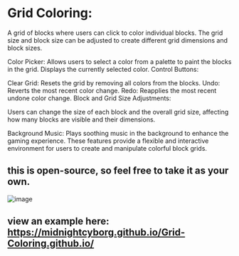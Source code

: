 # Grid Coloring:

A grid of blocks where users can click to color individual blocks.
The grid size and block size can be adjusted to create different grid dimensions and block sizes.

Color Picker: Allows users to select a color from a palette to paint the blocks in the grid.
Displays the currently selected color.
Control Buttons:

Clear Grid: Resets the grid by removing all colors from the blocks.
Undo: Reverts the most recent color change.
Redo: Reapplies the most recent undone color change.
Block and Grid Size Adjustments:

Users can change the size of each block and the overall grid size, affecting how many blocks are visible and their dimensions.

Background Music: Plays soothing music in the background to enhance the gaming experience.
These features provide a flexible and interactive environment for users to create and manipulate colorful block grids.

## this is open-source, so feel free to take it as your own.

![image](https://github.com/user-attachments/assets/941f9d4f-56c4-43e9-84d5-9c93805e4cf0)
## view an example here: https://midnightcyborg.github.io/Grid-Coloring.github.io/

